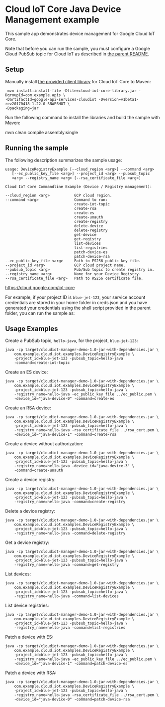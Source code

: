 # Cloud IoT Core Java Device Management example

This sample app demonstrates device management for Google Cloud IoT Core.

Note that before you can run the sample, you must configure a Google Cloud
PubSub topic for Cloud IoT as described in [the parent README](../README.md).

## Setup

Manually install [the provided client library](https://cloud.google.com/iot/resources/java/cloud-iot-core-library.jar)
for Cloud IoT Core to Maven:

     mvn install:install-file -Dfile=cloud-iot-core-library.jar -DgroupId=com.example.apis \
    -DartifactId=google-api-services-cloudiot -Dversion=v1beta1-rev20170418-1.22.0-SNAPSHOT \
    -Dpackaging=jar

Run the following command to install the libraries and build the sample with
Maven:

mvn clean compile assembly:single

## Running the sample

The following description summarizes the sample usage:

    usage: DeviceRegistryExample [--cloud_region <arg>] --command <arg>
       [--ec_public_key_file <arg>] --project_id <arg> --pubsub_topic
       <arg> --registry_name <arg> [--rsa_certificate_file <arg>]

    Cloud IoT Core Commandline Example (Device / Registry management):

    --cloud_region <arg>           GCP cloud region.
    --command <arg>                Command to run:
                                   create-iot-topic
                                   create-rsa
                                   create-es
                                   create-unauth
                                   create-registry
                                   delete-device
                                   delete-registry
                                   get-device
                                   get-registry
                                   list-devices
                                   list-registries
                                   patch-device-es
                                   patch-device-rsa
    --ec_public_key_file <arg>     Path to ES256 public key file.
    --project_id <arg>             GCP cloud project name.
    --pubsub_topic <arg>           Pub/Sub topic to create registry in.
    --registry_name <arg>          Name for your Device Registry.
    --rsa_certificate_file <arg>   Path to RS256 certificate file.

https://cloud.google.com/iot-core

For example, if your project ID is `blue-jet-123`, your service account
credentials are stored in your home folder in creds.json and you have generated
your credentials using the shell script provided in the parent folder, you can
run the sample as:


## Usage Examples

Create a PubSub topic, `hello-java`, for the project, `blue-jet-123`:

    java -cp target/cloudiot-manager-demo-1.0-jar-with-dependencies.jar \
        com.example.cloud.iot.examples.DeviceRegistryExample \
        -project_id=blue-jet-123 -pubsub_topic=hello-java
        -command=create-iot-topic

Create an ES device:

    java -cp target/cloudiot-manager-demo-1.0-jar-with-dependencies.jar \
        com.example.cloud.iot.examples.DeviceRegistryExample \
        -project_id=blue-jet-123 -pubsub_topic=hello-java \
        -registry_name=hello-java -ec_public_key_file ../ec_public.pem \
        -device_id="java-device-0" -command=create-es

Create an RSA device:

    java -cp target/cloudiot-manager-demo-1.0-jar-with-dependencies.jar \
        com.example.cloud.iot.examples.DeviceRegistryExample \
        -project_id=blue-jet-123 -pubsub_topic=hello-java \
        -registry_name=hello-java -rsa_certificate_file ../rsa_cert.pem \
        -device_id="java-device-1" -command=create-rsa

Create a device without authorization:

    java -cp target/cloudiot-manager-demo-1.0-jar-with-dependencies.jar \
        com.example.cloud.iot.examples.DeviceRegistryExample \
        -project_id=blue-jet-123 -pubsub_topic=hello-java \
        -registry_name=hello-java -device_id="java-device-3" \
        -command=create-unauth

Create a device registry:

    java -cp target/cloudiot-manager-demo-1.0-jar-with-dependencies.jar \
        com.example.cloud.iot.examples.DeviceRegistryExample \
        -project_id=blue-jet-123 -pubsub_topic=hello-java \
        -registry_name=hello-java -command=create-registry

Delete a device registry:

    java -cp target/cloudiot-manager-demo-1.0-jar-with-dependencies.jar \
        com.example.cloud.iot.examples.DeviceRegistryExample \
        -project_id=blue-jet-123 -pubsub_topic=hello-java \
        -registry_name=hello-java -command=delete-registry

Get a device registry:

    java -cp target/cloudiot-manager-demo-1.0-jar-with-dependencies.jar \
        com.example.cloud.iot.examples.DeviceRegistryExample \
        -project_id=blue-jet-123 -pubsub_topic=hello-java \
        -registry_name=hello-java -command=get-registry

List devices:

    java -cp target/cloudiot-manager-demo-1.0-jar-with-dependencies.jar \
        com.example.cloud.iot.examples.DeviceRegistryExample \
        -project_id=blue-jet-123 -pubsub_topic=hello-java \
        -registry_name=hello-java -command=list-devices

List device registries:

    java -cp target/cloudiot-manager-demo-1.0-jar-with-dependencies.jar \
        com.example.cloud.iot.examples.DeviceRegistryExample \
        -project_id=blue-jet-123 -pubsub_topic=hello-java \
        -registry_name=hello-java -command=list-registries

Patch a device with ES:

    java -cp target/cloudiot-manager-demo-1.0-jar-with-dependencies.jar \
        com.example.cloud.iot.examples.DeviceRegistryExample \
        -project_id=blue-jet-123 -pubsub_topic=hello-java \
        -registry_name=hello-java -ec_public_key_file ../ec_public.pem \
        -device_id="java-device-1" -command=patch-device-es

Patch a device with RSA:

    java -cp target/cloudiot-manager-demo-1.0-jar-with-dependencies.jar \
        com.example.cloud.iot.examples.DeviceRegistryExample \
        -project_id=blue-jet-123 -pubsub_topic=hello-java \
        -registry_name=hello-java -rsa_certificate_file ../rsa_cert.pem \
        -device_id="java-device-0" -command=patch-device-rsa

